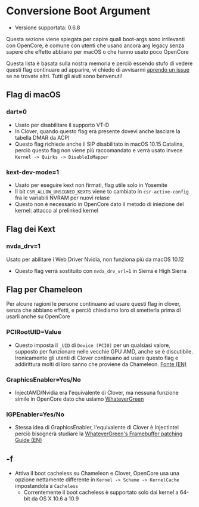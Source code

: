 # Conversione Boot Argument

* Versione supportata: 0.6.8

Questa sezione viene spiegata per capire quali boot-args sono irrilevanti con OpenCore, è comune con utenti che usano ancora arg legacy senza sapere che effetto abbiano per macOS o che hanno usato poco OpenCore

Questa lista è basata sulla nostra memoria e perciò essendo stufo di vedere questi flag continuare ad apparire, vi chiedo di avvisarmi [aprendo un issue](https://github.com/khronokernel/OpenCore-Vanilla-Desktop-Guide/issues) se ne trovate altri. Tutti gli aiuti sono benvenuti!

## Flag di macOS

### dart=0

* Usato per disabilitare il supporto VT-D
* In Clover, quando questo flag era presente dovevi anche lasciare la tabella DMAR da ACPI
* Questo flag richiede anche il SIP disabilitato in macOS 10.15 Catalina, perciò questo flag non viene più raccomandato e verrà usato invece `Kernel -> Quirks -> DisableIoMapper`

### kext-dev-mode=1

* Usato per eseguire kext non firmati, flag utile solo in Yosemite
* Il bit `CSR_ALLOW_UNSIGNED_KEXTS` viene to cambiato in `csr-active-config` fra le variabili NVRAM per nuovi relase
* Questo non è necessario in OpenCore dato il metodo di iniezione del kernel: attacco al prelinked kernel

## Flag dei Kext

### nvda_drv=1

Usato per abilitare i Web Driver Nvidia, non funziona più da macOS 10.12

* Questo flag verrà sostituito con `nvda_drv_vrl=1` in Sierra e High Sierra

## Flag per Chameleon

Per alcune ragioni le persone continuano ad usare questi flag in clover, senza che abbiano effetti, e perciò chiediamo loro di smetterla prima di usarli anche su OpenCore

### PCIRootUID=Value

* Questo imposta il `_UID` di `Device (PCI0)` per un qualsiasi valore, supposto per funzionare nelle vecchie GPU AMD, anche se è discutibile. Ironicamente gli utenti di Clover continuano ad usare questo flag e addirittura molti di loro sanno che proviene da Chameleon. [Fonte (EN)](https://github.com/CloverHackyColor/CloverBootloader/blob/81f2b91b1552a4387abaa2c48a210c63d5b6233c/rEFIt_UEFI/Platform/FixBiosDsdt.cpp#L1630-L1674)

### GraphicsEnabler=Yes/No

* InjectAMD/Nvidia era l'equivalente di Clover, ma nessuna funzione simile in OpenCore dato che usiamo [WhateverGreen](https://github.com/acidanthera/WhateverGreen)

### IGPEnabler=Yes/No

* Stessa idea di GraphicsEnabler, l'equivalente di Clover è InjectIntel perciò bisognerà studiare la [WhateverGreen's Framebuffer patching Guide (EN)](https://github.com/acidanthera/WhateverGreen/blob/master/Manual/FAQ.IntelHD.en.md)

## -f

* Attiva il boot cacheless su Chameleon e Clover, OpenCore usa una opzione nettamente differente in `Kernel -> Scheme -> KernelCache` impostandola a `Cacheless`
  * Correntemente il boot cacheless è supportato solo dai kernel a 64-bit da OS X 10.6 a 10.9
